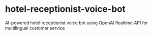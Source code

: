 # hotel-receptionist-voice-bot
AI-powered hotel receptionist voice bot using OpenAI Realtime API for multilingual customer service
